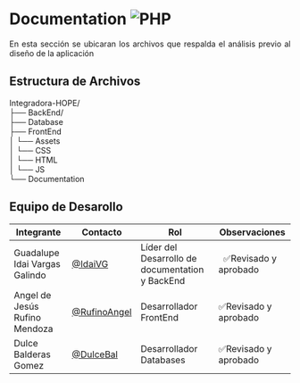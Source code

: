 # Documentation ![PHP](https://img.shields.io/badge/Markdown-000000?styke=for-the-bodge&logo=markdown&logoColor=white)

<p align = "justify">En esta sección se ubicaran los archivos que respalda el análisis previo al diseño de la aplicación</p>

## Estructura de Archivos
Integradora-HOPE/<br>
├── BackEnd/<br>
├── Database<br>
├── FrontEnd <br>
│ └── Assets<br>
│ └── CSS <br>
│ └── HTML <br>
│ └── JS <br>
└── Documentation <br>


## Equipo de Desarollo
| Integrante    | Contacto | Rol | Observaciones |
|----------------|--------|----------|---------------|
| Guadalupe Idai Vargas Galindo  |[@IdaiVG](https://github.com/IdaiVG)|    Líder del Desarrollo de documentation y BackEnd  |  ✅Revisado y aprobado  |
| Angel de Jesús Rufino Mendoza   |  [@RufinoAngel](https://github.com/RufinoAngel)      |Desarrollador FrontEnd|✅Revisado y aprobado |
|Dulce Balderas Gomez|[@DulceBal](https://github.com/DulceBal)|Desarrollador Databases|✅Revisado y aprobado|

